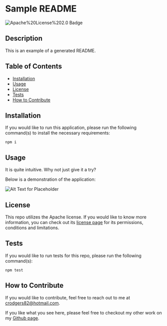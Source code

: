 # Sample README

![Apache%20License%202.0 Badge](https://img.shields.io/badge/License-Apache%20License%202.0-blueviolet)

## Description

This is an example of a generated README.

## Table of Contents

- [Installation](#installation)
- [Usage](#usage)
- [License](#license)
- [Tests](#tests)
- [How to Contribute](#how-to-contribute)

## Installation

If you would like to run this application, please run the following command(s) to install the necessary requirements:
```
npm i
```

## Usage

It is quite intuitive. Why not just give it a try?

Below is a demonstration of the application: 

![Alt Text for Placeholder](https://via.placeholder.com/150)

## License

This repo utilizes the Apache license. If you would like to know more information, you can check out its [license page](https://choosealicense.com/licenses/apache-2.0/) for its permissions, conditions and limitations.

## Tests

If you would like to run tests for this repo, please run the following command(s):
```
npm test
```

## How to Contribute

If you would like to contribute, feel free to reach out to me at [crodgers82@hotmail.com](mailto:crodgers82@hotmail.com).

If you like what you see here, please feel free to checkout my other work on my [Github page](https://github.com/CraigR).
